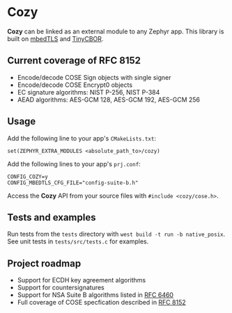 # Cozy
**Cozy** can be linked as an external module to any Zephyr app. This library is built on [mbedTLS](https://github.com/zephyrproject-rtos/mbedtls) and [TinyCBOR](https://github.com/zephyrproject-rtos/tinycbor).

## Current coverage of RFC 8152
* Encode/decode COSE Sign objects with single signer
* Encode/decode COSE Encrypt0 objects
* EC signature algorithms: NIST P-256, NIST P-384
* AEAD algorithms: AES-GCM 128, AES-GCM 192, AES-GCM 256

## Usage
Add the following line to your app's `CMakeLists.txt`:

    set(ZEPHYR_EXTRA_MODULES <absolute_path_to>/cozy)

Add the following lines to your app's `prj.conf`:

    CONFIG_COZY=y
    CONFIG_MBEDTLS_CFG_FILE="config-suite-b.h"

Access the **Cozy** API from your source files with `#include <cozy/cose.h>`.

## Tests and examples
Run tests from the `tests` directory with `west build -t run -b native_posix`. See unit tests in `tests/src/tests.c` for examples.
 
## Project roadmap
* Support for ECDH key agreement algorithms
* Support for countersignatures
* Support for NSA Suite B algorithms listed in [RFC 6460](https://tools.ietf.org/html/rfc6460)
* Full coverage of COSE specfication described in [RFC 8152](https://tools.ietf.org/html/rfc8152)
